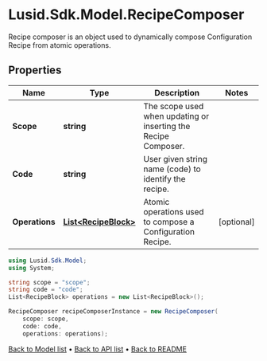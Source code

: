 # Lusid.Sdk.Model.RecipeComposer
Recipe composer is an object used to dynamically compose Configuration Recipe from atomic operations.

## Properties

Name | Type | Description | Notes
------------ | ------------- | ------------- | -------------
**Scope** | **string** | The scope used when updating or inserting the Recipe Composer. | 
**Code** | **string** | User given string name (code) to identify the recipe. | 
**Operations** | [**List&lt;RecipeBlock&gt;**](RecipeBlock.md) | Atomic operations used to compose a Configuration Recipe. | [optional] 

```csharp
using Lusid.Sdk.Model;
using System;

string scope = "scope";
string code = "code";
List<RecipeBlock> operations = new List<RecipeBlock>();

RecipeComposer recipeComposerInstance = new RecipeComposer(
    scope: scope,
    code: code,
    operations: operations);
```

[Back to Model list](../README.md#documentation-for-models) &#8226; [Back to API list](../README.md#documentation-for-api-endpoints) &#8226; [Back to README](../README.md)
